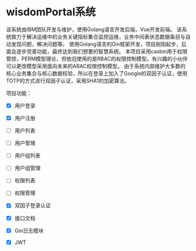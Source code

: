 # wisdomPortal系统

该系统由IBM团队开发与维护，使用Golang语言开发后端，Vue开发前端。
该系统致力于解决运维中的业务关键指标集合监控运维，业务中间表状态数据条目与自动发现问题，解决问题等。
使用Golang语言的Gin框架开发，项目刚刚起步，后面会逐步完善功能，最终达到我们想要的智慧系统。
本项目采用casbin用于权限管控，PERM模型理论，但依旧使用的是RBAC的权限控制模型。有兴趣的小伙伴可以更改模型采用面向未来的ABAC权限控制模型。
由于系统内部维护大多数的核心业务集合与核心数据校验，所以在登录上加入了Google的双因子认证，使用TOTP的方式进行双因子认证，采用SHA1的加密算法。

项目功能：
- [X] 用户登录  
- [X] 用户注册  
- [ ] 用户列表
- [ ] 用户管理
- [ ] 用户组列表
- [ ] 用户组管理
- [ ] 权限列表
- [ ] 权限管理 
- [X] 双因子登录认证 
- [X] 接口文档
- [X] Gin日志模块
- [X] JWT


